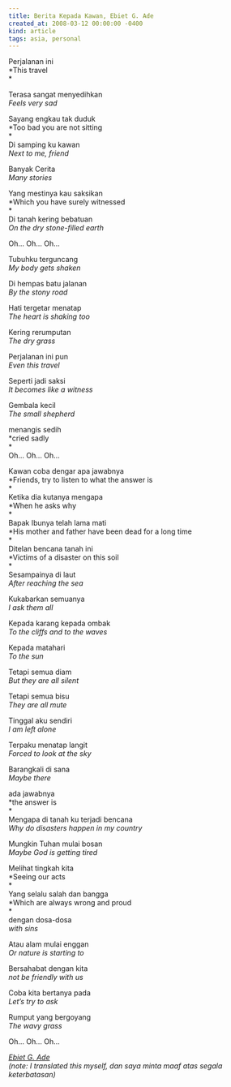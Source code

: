 ```yaml
---
title: Berita Kepada Kawan, Ebiet G. Ade
created_at: 2008-03-12 00:00:00 -0400
kind: article
tags: asia, personal
---
```


Perjalanan ini\
 *This travel\
*

Terasa sangat menyedihkan\
 *Feels very sad*

Sayang engkau tak duduk\
 *Too bad you are not sitting\
*\
 Di samping ku kawan\
 *Next to me, friend*

Banyak Cerita\
 *Many stories*

Yang mestinya kau saksikan\
 *Which you have surely witnessed\
*\
 Di tanah kering bebatuan\
 *On the dry stone-filled earth*

Oh… Oh… Oh…

Tubuhku terguncang\
 *My body gets shaken*

Di hempas batu jalanan\
 *By the stony road*

Hati tergetar menatap\
 *The heart is shaking too*

Kering rerumputan\
 *The dry grass*

Perjalanan ini pun\
 *Even this travel*

Seperti jadi saksi\
 *It becomes like a witness*

Gembala kecil\
 *The small shepherd*

menangis sedih\
 *cried sadly\
*\
 Oh… Oh… Oh…

Kawan coba dengar apa jawabnya\
 *Friends, try to listen to what the answer is\
*\
 Ketika dia kutanya mengapa\
 *When he asks why\
*\
 Bapak Ibunya telah lama mati\
 *His mother and father have been dead for a long time\
*\
 Ditelan bencana tanah ini\
 *Victims of a disaster on this soil\
*\
 Sesampainya di laut\
 *After reaching the sea*

Kukabarkan semuanya\
 *I ask them all*

Kepada karang kepada ombak\
 *To the cliffs and to the waves*

Kepada matahari\
 *To the sun*

Tetapi semua diam\
 *But they are all silent*

Tetapi semua bisu\
 *They are all mute*

Tinggal aku sendiri\
 *I am left alone*

Terpaku menatap langit\
 *Forced to look at the sky*

Barangkali di sana\
 *Maybe there*

ada jawabnya\
 *the answer is\
*\
 Mengapa di tanah ku terjadi bencana\
 *Why do disasters happen in my country*

Mungkin Tuhan mulai bosan\
 *Maybe God is getting tired*

Melihat tingkah kita\
 *Seeing our acts\
*\
 Yang selalu salah dan bangga\
 *Which are always wrong and proud\
*\
 dengan dosa-dosa\
 *with sins*

Atau alam mulai enggan\
 *Or nature is starting to*

Bersahabat dengan kita\
 *not be friendly with us*

Coba kita bertanya pada\
 *Let’s try to ask*

Rumput yang bergoyang\
 *The wavy grass*

Oh… Oh… Oh…

*[Ebiet G. Ade](http://en.wikipedia.org/wiki/Ebiet_G._Ade)*\
 *(note: I translated this myself, dan saya minta maaf atas segala
keterbatasan)*
